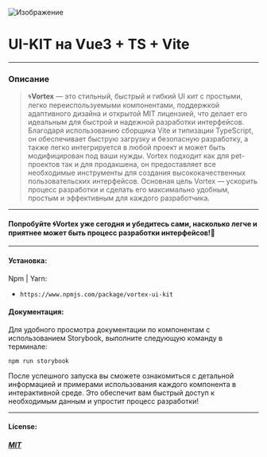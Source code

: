 ![Изображение](/public/сut_logo.png "Логотип Vortex")

# UI-KIT на Vue3 + TS + Vite

---

### Описание

> 🌀**Vortex** — это стильный, быстрый и гибкий UI кит с простыми, легко переиспользуемыми компонентами, поддержкой адаптивного дизайна и открытой MIT лицензией, что делает его идеальным для быстрой и надежной разработки интерфейсов. Благодаря использованию сборщика Vite и типизации TypeScript, он обеспечивает быструю загрузку и безопасную разработку, а также легко интегрируется в любой проект и может быть модифицирован под ваши нужды. Vortex подходит как для pet-проектов так и для продакшена, он предоставляет все необходимые инструменты для создания высококачественных пользовательских интерфейсов. Основная цель Vortex — ускорить процесс разработки и сделать его максимально удобным, простым и эффективным для каждого разработчика.

---

#### Попробуйте 🌀Vortex уже сегодня и убедитесь сами, насколько легче и приятнее может быть процесс разработки интерфейсов!🌟

---

#### Установка:

Npm | Yarn:

- `https://www.npmjs.com/package/vortex-ui-kit`

#### Документация:

Для удобного просмотра документации по компонентам с использованием Storybook, выполните следующую команду в терминале:

`npm run storybook`

После успешного запуска вы сможете ознакомиться с детальной информацией и примерами использования каждого компонента в интерактивной среде. Это обеспечит вам быстрый доступ к необходимым данным и упростит процесс разработки!

---

#### License:

##### [MIT](https://opensource.org/license/MIT)
